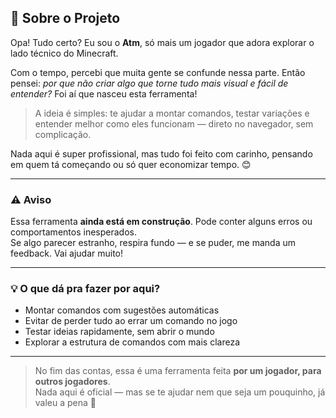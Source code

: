 ## 👋 Sobre o Projeto

Opa! Tudo certo? Eu sou o **Atm**, só mais um jogador que adora explorar o lado técnico do Minecraft.

Com o tempo, percebi que muita gente se confunde nessa parte. Então pensei: _por que não criar algo que torne tudo mais visual e fácil de entender?_ Foi aí que nasceu esta ferramenta!

> A ideia é simples: te ajudar a montar comandos, testar variações e entender melhor como eles funcionam — direto no navegador, sem complicação.

Nada aqui é super profissional, mas tudo foi feito com carinho, pensando em quem tá começando ou só quer economizar tempo. 😊

---

### ⚠️ Aviso
Essa ferramenta **ainda está em construção**. Pode conter alguns erros ou comportamentos inesperados.  
Se algo parecer estranho, respira fundo — e se puder, me manda um feedback. Vai ajudar muito!

---

### 💡 O que dá pra fazer por aqui?

- Montar comandos com sugestões automáticas
- Evitar de perder tudo ao errar um comando no jogo
- Testar ideias rapidamente, sem abrir o mundo
- Explorar a estrutura de comandos com mais clareza

---

> No fim das contas, essa é uma ferramenta feita **por um jogador, para outros jogadores**.  
> Nada aqui é oficial — mas se te ajudar nem que seja um pouquinho, já valeu a pena 💚
